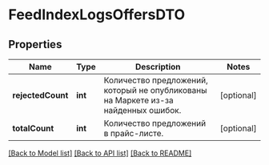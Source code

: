 # FeedIndexLogsOffersDTO

## Properties
Name | Type | Description | Notes
------------ | ------------- | ------------- | -------------
**rejectedCount** | **int** | Количество предложений, который не опубликованы на Маркете из-за найденных ошибок. | [optional] 
**totalCount** | **int** | Количество предложений в прайс-листе. | [optional] 

[[Back to Model list]](../README.md#documentation-for-models) [[Back to API list]](../README.md#documentation-for-api-endpoints) [[Back to README]](../README.md)


